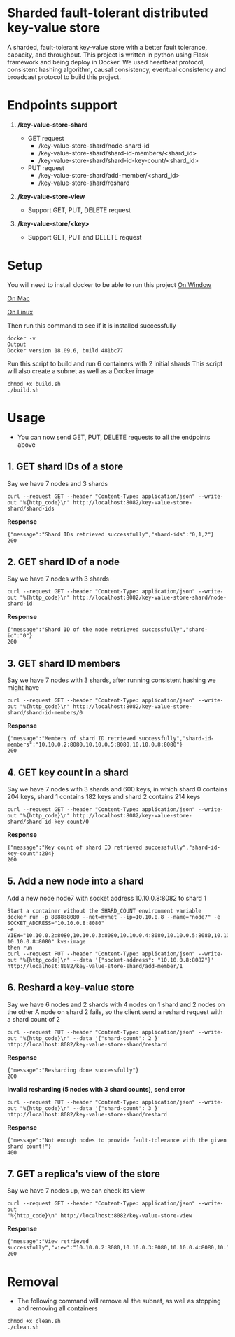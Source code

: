# Sharded fault-tolerant distributed key-value store
A sharded, fault-tolerant key-value store with a better fault tolerance, capacity,
and throughput. This project is written in python using Flask framework and
being deploy in Docker. We used heartbeat protocol, consistent hashing
algorithm, causal consistency, eventual consistency and broadcast protocol to
build this project.

# Endpoints support

1. **/key-value-store-shard**
     - GET request
       - /key-value-store-shard/node-shard-id
       - /key-value-store-shard/shard-id-members/\<shard_id>
       - /key-value-store-shard/shard-id-key-count/\<shard_id>
     - PUT request
       - /key-value-store-shard/add-member/\<shard_id>
       - /key-value-store-shard/reshard

2. **/key-value-store-view**
     - Support GET, PUT, DELETE request

3. **/key-value-store/\<key>**
     - Support GET, PUT and DELETE request

# Setup
You will need to install docker to be able to run this project
[On Window](https://docs.docker.com/docker-for-windows/install/)

[On Mac](https://docs.docker.com/docker-for-mac/install/)

[On Linux](https://linuxize.com/post/how-to-install-and-use-docker-on-ubuntu-18-04/)

Then run this command to see if it is installed successfully
```
docker -v
Output
Docker version 18.09.6, build 481bc77
```
Run this script to build and run 6 containers with 2 initial shards
This script will also create a subnet as well as a Docker image
```
chmod +x build.sh
./build.sh
```

# Usage
* You can now send GET, PUT, DELETE requests to all the endpoints above

## 1. **GET shard IDs of a store**
Say we have 7 nodes and 3 shards
```
curl --request GET --header "Content-Type: application/json" --write-out "%{http_code}\n" http://localhost:8082/key-value-store-shard/shard-ids
```
**Response**
```
{"message":"Shard IDs retrieved successfully","shard-ids":"0,1,2"}
200
```
## 2. **GET shard ID of a node**
Say we have 7 nodes with 3 shards
```
curl --request GET --header "Content-Type: application/json" --write-out "%{http_code}\n" http://localhost:8082/key-value-store-shard/node-shard-id
```
**Response**
```
{"message":"Shard ID of the node retrieved successfully","shard-id":"0"}
200
```
## 3. **GET shard ID members**
Say we have 7 nodes with 3 shards, after running consistent hashing we might have
```
curl --request GET --header "Content-Type: application/json" --write-out "%{http_code}\n" http://localhost:8082/key-value-store-shard/shard-id-members/0
```
**Response**
```
{"message":"Members of shard ID retrieved successfully","shard-id-members":"10.10.0.2:8080,10.10.0.5:8080,10.10.0.8:8080"}
200
```
## 4. **GET key count in a shard**
Say we have 7 nodes with 3 shards and 600 keys, in which shard 0 contains 204 keys, shard 1 contains 182 keys and shard 2 contains 214 keys
```
curl --request GET --header "Content-Type: application/json" --write-out "%{http_code}\n" http://localhost:8082/key-value-store-shard/shard-id-key-count/0
```
**Response**
```
{"message":"Key count of shard ID retrieved successfully","shard-id-key-count":204}
200
```
## 5. **Add a new node into a shard**
Add a new node node7 with socket address 10.10.0.8:8082 to shard 1
```
Start a container without the SHARD_COUNT environment variable
docker run -p 8088:8080 --net=mynet --ip=10.10.0.8 --name="node7" -e SOCKET_ADDRESS="10.10.0.8:8080"
-e VIEW="10.10.0.2:8080,10.10.0.3:8080,10.10.0.4:8080,10.10.0.5:8080,10.10.0.6:8080,10.10.0.7:8080,
10.10.0.8:8080" kvs-image
then run
curl --request PUT --header "Content-Type: application/json" --write-out "%{http_code}\n" --data '{"socket-address": "10.10.0.8:8082"}' http://localhost:8082/key-value-store-shard/add-member/1
```
## 6. **Reshard a key-value store**
Say we have 6 nodes and 2 shards with 4 nodes on 1 shard and 2 nodes on the other
A node on shard 2 fails, so the client send a reshard request with a shard count of 2
```
curl --request PUT --header "Content-Type: application/json" --write-out "%{http_code}\n" --data '{"shard-count": 2 }' http://localhost:8082/key-value-store-shard/reshard
```
**Response**
```
{"message":"Resharding done successfully"}
200
```
**Invalid resharding (5 nodes with 3 shard counts), send error**
```
curl --request PUT --header "Content-Type: application/json" --write-out "%{http_code}\n" --data '{"shard-count": 3 }' http://localhost:8082/key-value-store-shard/reshard
```
**Response**
```
{"message":"Not enough nodes to provide fault-tolerance with the given shard count!"}
400
```
## 7. **GET a replica's view of the store**
Say we have 7 nodes up, we can check its view
```
curl --request GET --header "Content-Type: application/json" --write-out
"%{http_code}\n" http://localhost:8082/key-value-store-view
```
**Response**
```
{"message":"View retrieved successfully","view":"10.10.0.2:8080,10.10.0.3:8080,10.10.0.4:8080,10.10.0.5:8080,10.10.0.6:8080,10.10.0.7:8080,10.10.0.8:8080"}
200
```
# Removal

* The following command will remove all the subnet, as well as stopping and
removing all containers
```
chmod +x clean.sh
./clean.sh
```

